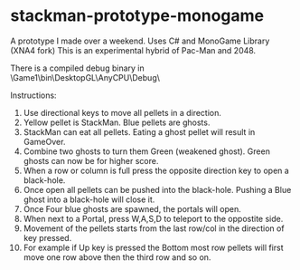 # stackman-prototype-monogame
A prototype I made over a weekend. Uses C# and MonoGame Library (XNA4 fork)
This is an experimental hybrid of Pac-Man and 2048. 

There is a compiled debug binary in \Game1\bin\DesktopGL\AnyCPU\Debug\

Instructions:
1. Use directional keys to move all pellets in a direction. 
2. Yellow pellet is StackMan. Blue pellets are ghosts. 
3. StackMan can eat all pellets. Eating a ghost pellet will result in GameOver.
4. Combine two ghosts to turn them Green (weakened ghost). Green ghosts can now be for higher score.
5. When a row or column is full press the opposite direction key to open a black-hole. 
6. Once open all pellets can be pushed into the black-hole. Pushing a Blue ghost into a black-hole will close it.
7. Once Four blue ghosts are spawned, the portals will open.
8. When next to a Portal, press W,A,S,D to teleport to the oppostite side.
9. Movement of the pellets starts from the last row/col in the direction of key pressed.
10. For example if Up key is pressed the Bottom most row pellets will first move one row above then the third row and so on. 

